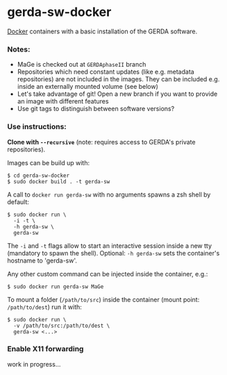 # gerda-sw-docker
[Docker](https://www.docker.com) containers with a basic installation of the GERDA software.
### Notes:
* MaGe is checked out at `GERDAphaseII` branch
* Repositories which need constant updates (like e.g. metadata repositories) are not included in the images. They can be included e.g. inside an externally mounted volume (see below)
* Let's take advantage of git! Open a new branch if you want to provide an image with different features
* Use git tags to distinguish between software versions?

### Use instructions:
**Clone with `--recursive`** (note: requires access to GERDA's private repositories).

Images can be build up with:
```shell
$ cd gerda-sw-docker
$ sudo docker build . -t gerda-sw
```
A call to `docker run gerda-sw` with no arguments spawns a zsh shell by default:
```shell
$ sudo docker run \
  -i -t \
  -h gerda-sw \
  gerda-sw
```
The `-i` and `-t` flags allow to start an interactive session inside a new tty (mandatory to spawn the shell). Optional: `-h gerda-sw` sets the container's hostname to 'gerda-sw'.

Any other custom command can be injected inside the container, e.g.:
```shell
$ sudo docker run gerda-sw MaGe
```

To mount a folder (`/path/to/src`) inside the container (mount point: `/path/to/dest`) run it with:
```shell
$ sudo docker run \
  -v /path/to/src:/path/to/dest \
  gerda-sw <...>
```
### Enable X11 forwarding
work in progress...
